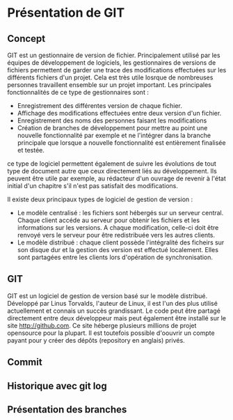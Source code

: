 # Présentation de GIT

## Concept
GIT est un gestionnaire de version de fichier. Principalement utilisé par les équipes de développement de logiciels, les gestionnaires de versions de fichiers permettent de garder une trace des modifications effectuées sur les différents fichiers d'un projet. Cela est très utile losrque de nombreuses personnes travaillent ensemble sur un projet important.
Les principales fonctionnalités de ce type de gestionnaires sont :
- Enregistrement des différentes version de chaque fichier.
- Affichage des modifications effectuées entre deux version d'un fichier.
- Enregistrement des noms des personnes faisant les modifications
- Création de branches de développement pour mettre au point une nouvelle fonctionnalité par exemple et ne l'intégrer dans la branche principale que lorsque a nouvelle fonctionnalité est entièrement finalisée et testée.

ce type de logiciel permettent également de suivre les évolutions de tout type de document autre que ceux directement liés au développement. Ils peuvent être utile par exemple, au rédacteur d'un ouvrage de revenir à l'état initial d'un chapitre s'il n'est pas satisfait des modifications.

Il existe deux principaux types de logiciel de gestion de version :
- Le modèle centralisé : les fichiers sont hébergés sur un serveur central. Chaque client accéde au serveur pour obtenir les fichiers et les informations sur les versions. A chaque modification, celle-ci doit être renvoyé vers le serveur pour être redistribuée vers les autres clients. 
- Le modèle distribué : chaque client possède l'intégralité des ficheirs sur son disque dur et la gestion des version est effectué localement. Elles sont partagées entre les clients lors d'opération de synchronisation.

## GIT 
GIT est un logiciel de gestion de version basé sur le modèle distribué. Développé par Linus Torvalds, l'auteur de Linux, il est l'un des plus utilisé actuellement et connais un succès grandissant. Le code peut être partagé directement entre deux développeur mais peut également être installé sur le site http://github.com. Ce site héberge plusieurs millions de projet opensource pour la plupart. Il est toutefois possible d'oouvrir un compte payant pour y créer des dépôts (repository en anglais) privés.

## Commit

## Historique avec git log

## Présentation des branches
